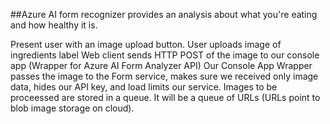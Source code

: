 ##Azure AI form recognizer provides an analysis about what you're eating and how healthy it is.

Present user with an image upload button.
User uploads image of ingredients label
Web client sends HTTP POST of the image to our console app (Wrapper for Azure AI Form Analyzer API)
Our Console App Wrapper passes the image to the Form service, makes sure we received only image data, hides our API key, and load limits our service. 
Images to be proceessed are stored in a queue. It will be a queue of URLs (URLs point to blob image storage on cloud).

